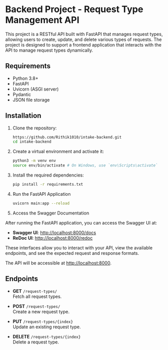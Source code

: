 # Backend Project - Request Type Management API

This project is a RESTful API built with FastAPI that manages request types, allowing users to create, update, and delete various types of requests. The project is designed to support a frontend application that interacts with the API to manage request types dynamically.

## Requirements

-   Python 3.8+
-   FastAPI
-   Uvicorn (ASGI server)
-   Pydantic
-   JSON file storage

## Installation

1.  Clone the repository:

    ```bash
    https://github.com/Rithik1010/intake-backend.git
    cd intake-backend

    ```

2.  Create a virtual environment and activate it:

    ```bash
    python3 -m venv env
    source env/bin/activate # On Windows, use `env\Scripts\activate`
    ```

3.  Install the required dependencies:

    ```bash
    pip install -r requirements.txt
    ```

4.  Run the FastAPI Application

    ```bash
    uvicorn main:app --reload
    ```

5. Access the Swagger Documentation

After running the FastAPI application, you can access the Swagger UI at:

-   **Swagger UI**: [http://localhost:8000/docs](http://localhost:8000/docs)
-   **ReDoc UI**: [http://localhost:8000/redoc](http://localhost:8000/redoc)

These interfaces allow you to interact with your API, view the available endpoints, and see the expected request and response formats.

The API will be accessible at [http://localhost:8000](http://localhost:8000).

## Endpoints

-   **GET** `/request-types/`  
    Fetch all request types.

-   **POST** `/request-types/`  
    Create a new request type.

-   **PUT** `/request-types/{index}`  
    Update an existing request type.

-   **DELETE** `/request-types/{index}`  
    Delete a request type.

